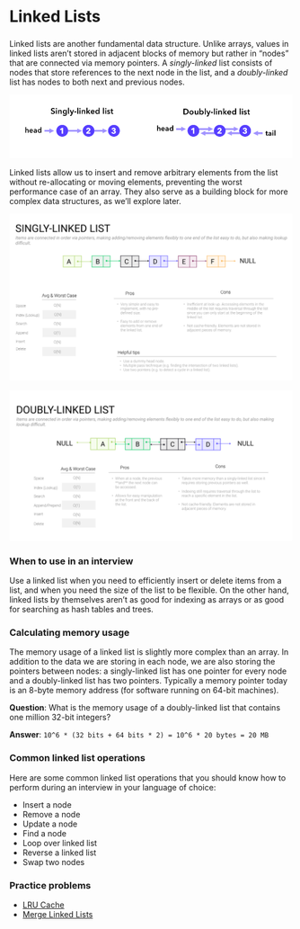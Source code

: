 # Linked Lists

### 

Linked lists are another fundamental data structure. Unlike arrays, values in linked lists aren’t stored in adjacent blocks of memory but rather in “nodes” that are connected via memory pointers. A *singly-linked* list consists of nodes that store references to the next node in the list, and a *doubly-linked* list has nodes to both next and previous nodes.

![linked_list](7-LinkedLists.assets/linked_list_bbf4b1b035.png)

Linked lists allow us to insert and remove arbitrary elements from the list without re-allocating or moving elements, preventing the worst performance case of an array. They also serve as a building block for more complex data structures, as we’ll explore later.

![singly linked list](7-LinkedLists.assets/singly_linked_list_69fcabd551.png)

![doubly linked list](7-LinkedLists.assets/doubly_linked_list_f6f1493ca4.png)

### When to use in an interview

Use a linked list when you need to efficiently insert or delete items from a list, and when you need the size of the list to be flexible. On the other hand, linked lists by themselves aren’t as good for indexing as arrays or as good for searching as hash tables and trees.

### Calculating memory usage

The memory usage of a linked list is slightly more complex than an array. In addition to the data we are storing in each node, we are also storing the pointers between nodes: a singly-linked list has one pointer for every node and a doubly-linked list has two pointers. Typically a memory pointer today is an 8-byte memory address (for software running on 64-bit machines).

**Question**: What is the memory usage of a doubly-linked list that contains one million 32-bit integers?

**Answer**: `10^6 * (32 bits + 64 bits * 2) = 10^6 * 20 bytes = 20 MB`

### Common linked list operations

Here are some common linked list operations that you should know how to perform during an interview in your language of choice:

- Insert a node
- Remove a node
- Update a node
- Find a node
- Loop over linked list
- Reverse a linked list
- Swap two nodes

### Practice problems

- [LRU Cache](https://www.tryexponent.com/courses/software-engineering/swe-practice/lru-cache)
- [Merge Linked Lists](https://www.tryexponent.com/courses/software-engineering/swe-practice/merge-linked-lists)